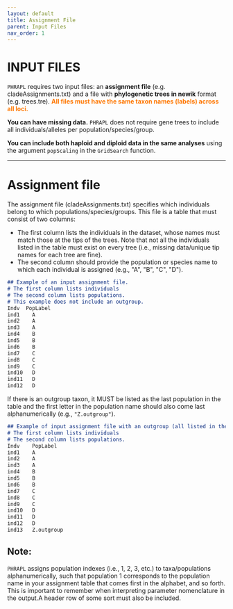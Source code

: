 ```yaml
---
layout: default
title: Assignment File
parent: Input Files
nav_order: 1
---
```


INPUT FILES
=======

`PHRAPL` requires two input files: an **assignment file** (e.g. cladeAssignments.txt) and a file with **phylogenetic trees in newik** format (e.g. trees.tre). __<font color='#ff7700'>All files must have the same taxon names (labels) across all loci.</font>__

**You can have missing data.** `PHRAPL` does not require gene trees to include all individuals/alleles per population/species/group.

**You can include both haploid and diploid data in the same analyses** using the argument `popScaling` in the `GridSearch` function.

---
# Assignment file
The assignment file (cladeAssignments.txt) specifies which individuals belong to which populations/species/groups. 
This file is a table that must consist of two columns: 
- The first column lists the individuals in the dataset, whose names must match those at the tips of the trees. Note that not all the individuals listed in the table must exist on every tree (i.e., missing data/unique tip names for each tree are fine). 
- The second column should provide the population or species name to which each individual is assigned (e.g., "A", "B", "C", "D"). 

```markdown
## Example of an input assignment file. 
# The first column lists individuals 
# The second column lists populations.
# This example does not include an outgroup.
Indv  PopLabel
ind1	A
ind2	A
ind3	A
ind4	B
ind5	B
ind6	B
ind7	C
ind8	C
ind9	C
ind10	D
ind11	D
ind12	D
```

If there is an outgroup taxon, it MUST be listed as the last population in the table and the first letter in the population name should also come last alphanumerically (e.g., `"Z.outgroup"`). 
```markdown
## Example of input assignment file with an outgroup (all listed in the last line). 
# The first column lists individuals 
# The second column lists populations.
Indv	PopLabel
ind1	A
ind2	A
ind3	A
ind4	B
ind5	B
ind6	B
ind7	C
ind8	C
ind9	C
ind10	D
ind11	D
ind12	D
ind13	Z.outgroup
```
## **Note:** 
`PHRAPL` assigns population indexes (i.e., 1, 2, 3, etc.) to taxa/populations alphanumerically, such that population 1 corresponds to the population name in your assignment table that comes first in the alphabet, and so forth. This is important to remember when interpreting parameter nomenclature in the output.A header row of some sort must also be included.